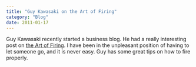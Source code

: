 ```yaml
---
title: "Guy Kawasaki on the Art of Firing"
category: "Blog"
date: 2011-01-17
---
```



Guy Kawasaki recently started a business blog. He had a really interesting post on [the Art of Firing](http://blog.guykawasaki.com/2006/07/the_art_of_firi.html). I have been in the unpleasant position of having to let someone go, and it is never easy. Guy has some great tips on how to fire properly.